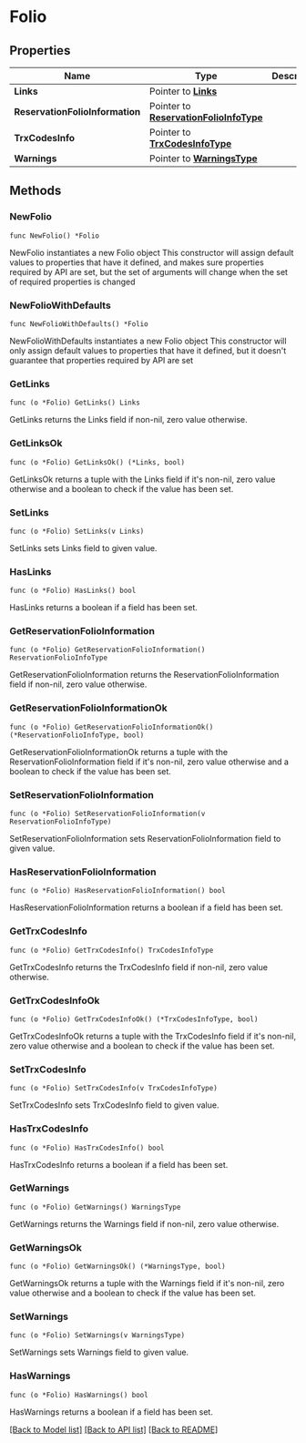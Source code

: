 # Folio

## Properties

Name | Type | Description | Notes
------------ | ------------- | ------------- | -------------
**Links** | Pointer to [**Links**](Links.md) |  | [optional] 
**ReservationFolioInformation** | Pointer to [**ReservationFolioInfoType**](ReservationFolioInfoType.md) |  | [optional] 
**TrxCodesInfo** | Pointer to [**TrxCodesInfoType**](TrxCodesInfoType.md) |  | [optional] 
**Warnings** | Pointer to [**WarningsType**](WarningsType.md) |  | [optional] 

## Methods

### NewFolio

`func NewFolio() *Folio`

NewFolio instantiates a new Folio object
This constructor will assign default values to properties that have it defined,
and makes sure properties required by API are set, but the set of arguments
will change when the set of required properties is changed

### NewFolioWithDefaults

`func NewFolioWithDefaults() *Folio`

NewFolioWithDefaults instantiates a new Folio object
This constructor will only assign default values to properties that have it defined,
but it doesn't guarantee that properties required by API are set

### GetLinks

`func (o *Folio) GetLinks() Links`

GetLinks returns the Links field if non-nil, zero value otherwise.

### GetLinksOk

`func (o *Folio) GetLinksOk() (*Links, bool)`

GetLinksOk returns a tuple with the Links field if it's non-nil, zero value otherwise
and a boolean to check if the value has been set.

### SetLinks

`func (o *Folio) SetLinks(v Links)`

SetLinks sets Links field to given value.

### HasLinks

`func (o *Folio) HasLinks() bool`

HasLinks returns a boolean if a field has been set.

### GetReservationFolioInformation

`func (o *Folio) GetReservationFolioInformation() ReservationFolioInfoType`

GetReservationFolioInformation returns the ReservationFolioInformation field if non-nil, zero value otherwise.

### GetReservationFolioInformationOk

`func (o *Folio) GetReservationFolioInformationOk() (*ReservationFolioInfoType, bool)`

GetReservationFolioInformationOk returns a tuple with the ReservationFolioInformation field if it's non-nil, zero value otherwise
and a boolean to check if the value has been set.

### SetReservationFolioInformation

`func (o *Folio) SetReservationFolioInformation(v ReservationFolioInfoType)`

SetReservationFolioInformation sets ReservationFolioInformation field to given value.

### HasReservationFolioInformation

`func (o *Folio) HasReservationFolioInformation() bool`

HasReservationFolioInformation returns a boolean if a field has been set.

### GetTrxCodesInfo

`func (o *Folio) GetTrxCodesInfo() TrxCodesInfoType`

GetTrxCodesInfo returns the TrxCodesInfo field if non-nil, zero value otherwise.

### GetTrxCodesInfoOk

`func (o *Folio) GetTrxCodesInfoOk() (*TrxCodesInfoType, bool)`

GetTrxCodesInfoOk returns a tuple with the TrxCodesInfo field if it's non-nil, zero value otherwise
and a boolean to check if the value has been set.

### SetTrxCodesInfo

`func (o *Folio) SetTrxCodesInfo(v TrxCodesInfoType)`

SetTrxCodesInfo sets TrxCodesInfo field to given value.

### HasTrxCodesInfo

`func (o *Folio) HasTrxCodesInfo() bool`

HasTrxCodesInfo returns a boolean if a field has been set.

### GetWarnings

`func (o *Folio) GetWarnings() WarningsType`

GetWarnings returns the Warnings field if non-nil, zero value otherwise.

### GetWarningsOk

`func (o *Folio) GetWarningsOk() (*WarningsType, bool)`

GetWarningsOk returns a tuple with the Warnings field if it's non-nil, zero value otherwise
and a boolean to check if the value has been set.

### SetWarnings

`func (o *Folio) SetWarnings(v WarningsType)`

SetWarnings sets Warnings field to given value.

### HasWarnings

`func (o *Folio) HasWarnings() bool`

HasWarnings returns a boolean if a field has been set.


[[Back to Model list]](../README.md#documentation-for-models) [[Back to API list]](../README.md#documentation-for-api-endpoints) [[Back to README]](../README.md)


